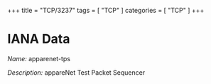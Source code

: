 +++
title = "TCP/3237"
tags = [ "TCP" ]
categories = [ "TCP" ]
+++

# IANA Data

_Name:_ apparenet-tps

_Description:_ appareNet Test Packet Sequencer

